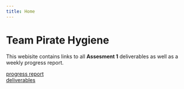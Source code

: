 ```yaml
---
title: Home
---
```

# Team Pirate Hygiene
This webisite contains links to all **Assesment 1** deliverables as well as a weekly progress report.

<a href="https://beep-boop-boop.github.io/ENG1-Team4/progress_report">progress report</a>
<br>
<a href="https://beep-boop-boop.github.io/ENG1-Team4/deliverables">deliverables</a>
